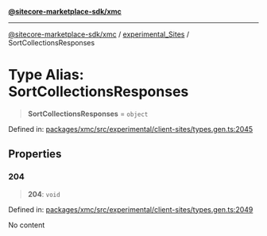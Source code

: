 [**@sitecore-marketplace-sdk/xmc**](../../../../README.md)

***

[@sitecore-marketplace-sdk/xmc](../../../../README.md) / [experimental\_Sites](../README.md) / SortCollectionsResponses

# Type Alias: SortCollectionsResponses

> **SortCollectionsResponses** = `object`

Defined in: [packages/xmc/src/experimental/client-sites/types.gen.ts:2045](https://github.com/Sitecore/marketplace-sdk/blob/main/packages/xmc/src/experimental/client-sites/types.gen.ts#L2045)

## Properties

### 204

> **204**: `void`

Defined in: [packages/xmc/src/experimental/client-sites/types.gen.ts:2049](https://github.com/Sitecore/marketplace-sdk/blob/main/packages/xmc/src/experimental/client-sites/types.gen.ts#L2049)

No content
